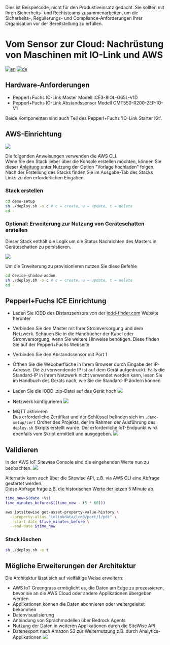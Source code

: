 Dies ist Beispielcode, nicht für den Produktiveinsatz gedacht.
Sie sollten mit Ihren Sicherheits- und Rechtsteams zusammenarbeiten, um die Sicherheits-, Regulierungs- und Compliance-Anforderungen Ihrer Organisation vor der Bereitstellung zu erfüllen.

# Vom Sensor zur Cloud: Nachrüstung von Maschinen mit IO-Link und AWS

[![en](https://img.shields.io/badge/lang-en-red.svg)](https://github.com/aws-samples/retrofitting-with-io-link/blob/master/README.md)
[![de](https://img.shields.io/badge/lang-de-yellow.svg)](https://github.com/aws-samples/retrofitting-with-io-link/blob/master/README.de.md)

## Hardware-Anforderungen
* Pepperl+Fuchs IO-Link Master Modell ICE3-8IOL-G65L-V1D 
* Pepperl+Fuchs IO-Link Abstandssensor Modell OMT550-R200-2EP-IO-V1  
  
Beide Komponenten sind auch Teil des Pepperl+Fuchs 'IO-Link Starter Kit'.

## AWS-Einrichtung

![](./img/arch/retro_demo.de.png)

Die folgenden Anweisungen verwenden die AWS CLI.  
Wenn Sie den Stack lieber über die Konsole erstellen möchten, können Sie dieser [Anleitung](https://docs.aws.amazon.com/de_de/AWSCloudFormation/latest/UserGuide/cfn-console-create-stack.html#create-stack) unter Nutzung der Option "Vorlage hochladen" folgen.  
Nach der Erstellung des Stacks finden Sie im Ausgabe-Tab des Stacks Links zu den erforderlichen Eingaben.

### Stack erstellen
```bash
cd demo-setup
sh ./deploy.sh -o c # c = create, u = update, t = delete
cd -
```

### Optional: Erweiterung zur Nutzung von Geräteschatten erstellen
Dieser Stack enthält die Logik um die Status Nachrichten des Masters in Geräteschatten zu persistieren.

![](./img/arch/shadow_addon.de.png)

Um die Erweiterung zu provisionieren nutzen Sie diese Befehle
```bash
cd device-shadow-addon
sh ./deploy.sh -o c # c = create, u = update, t = delete
cd -
```

## Pepperl+Fuchs ICE Einrichtung

* Laden Sie IODD des Distanzsensors von der [iodd-finder.com](https://ioddfinder.io-link.com/productvariants/search?productName=%22OMT550-R200-2EP-IO-0,3M-V1%22) Website herunter
* Verbinden Sie den Master mit Ihrer Stromversorgung und dem Netzwerk. Schauen Sie in die Handbücher der Kabel oder Stromversorgung, wenn Sie weitere Hinweise benötigen. Diese finden Sie auf der Pepperl+Fuchs Webseite
* Verbinden Sie den Abstandssensor mit Port 1
* Öffnen Sie die Weboberfläche in Ihrem Browser durch Eingabe der IP-Adresse. Die zu verwendende IP ist auf dem Gerät aufgedruckt. Falls die Standard-IP in Ihrem Netzwerk nicht verwendet werden kann, lesen Sie im Handbuch des Geräts nach, wie Sie die Standard-IP ändern können
* Laden Sie die IODD .zip-Datei auf das Gerät hoch
![](./img/ice3/ice3_iodd.de.png)

* Netzwerk konfigurieren 
![](./img/ice3/ice3_network.de.png)

* MQTT aktivieren  
Das erforderliche Zertifikat und der Schlüssel befinden sich im ```.demo-setup/cert``` Ordner des Projekts, der im Rahmen der Ausführung des ```deploy.sh``` Skripts erstellt wurde. Der erforderliche IoT-Endpunkt wird ebenfalls vom Skript ermittelt und ausgegeben.
![](./img/ice3/ice3_mqtt.de.png)

## Validieren
In der AWS IoT Sitewise Console sind die eingehenden Werte nun zu beobachten.
![](./img/aws/sitewise.de.png)

Alternativ kann auch über die Sitewise API, z.B. via AWS CLI eine Abfrage gestartet werden.  
Diese Abfrage frage z.B. die historischen Werte der letzen 5 Minute ab.
```bash
time_now=$(date +%s)
five_minutes_before=$((time_now - (5 * 60)))

aws iotsitewise get-asset-property-value-history \
  --property-alias "iolinkdata/ice3/port/1/pdi" \
  --start-date $five_minutes_before \
  --end-date $time_now

```

### Stack löschen
```bash
sh ./deploy.sh -o t
```

## Mögliche Erweiterungen der Architektur
Die Architektur lässt sich auf vielfältige Weise erweitern:
* AWS IoT Greengrass ermöglicht es, die Daten am Edge zu prozessieren, bevor sie an die AWS Cloud oder andere Applikationen übergeben werden
* Applikationen können die Daten abonnieren oder weitergeleitet bekommen
* Datenvisualisierung
* Anbindung von Sprachmodellen über Bedrock Agents
* Nutzung der Daten in weiteren Applikationen durch die SiteWise API
* Datenexport nach Amazon S3 zur Weiternutzung z.B. durch Analytics-Applikationen
![](./img/arch/retro_extended.de.png)